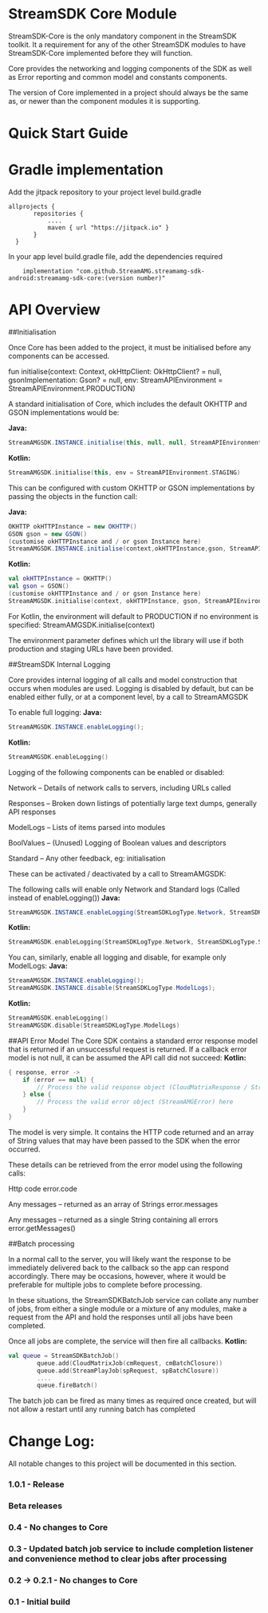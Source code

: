 
StreamSDK Core Module
=====================
StreamSDK-Core is the only mandatory component in the StreamSDK toolkit. It a requirement for any of the other StreamSDK modules to have StreamSDK-Core implemented before they will function.

Core provides the networking and logging components of the SDK as well as Error reporting and common model and constants components.

The version of Core implemented in a project should always be the same as, or newer than the component modules it is supporting.

Quick Start Guide
======

Gradle implementation
=====


Add the jitpack repository to your project level build.gradle

```
allprojects {
       repositories {
           ....
           maven { url "https://jitpack.io" }
       }
  }
```

In your app level build.gradle file, add the dependencies required

```  
    implementation "com.github.StreamAMG.streamamg-sdk-android:streamamg-sdk-core:(version number)"
```  

API Overview
============

##Initialisation

Once Core has been added to the project, it must be initialised before any components can be accessed.

fun initialise(context: Context, okHttpClient: OkHttpClient? = null, gsonImplementation: Gson? = null, env: StreamAPIEnvironment = StreamAPIEnvironment.PRODUCTION)

A standard initialisation of Core, which includes the default OKHTTP and GSON implementations would be:

**Java:**
```java
StreamAMGSDK.INSTANCE.initialise(this, null, null, StreamAPIEnvironment.STAGING);
```
**Kotlin:**
```kotlin
StreamAMGSDK.initialise(this, env = StreamAPIEnvironment.STAGING)
```
This can be configured with custom OKHTTP or GSON implementations by passing the objects in the function call:

**Java:**
```java
OKHTTP okHTTPInstance = new OKHTTP()
GSON gson = new GSON()
(customise okHTTPInstance and / or gson Instance here)
StreamAMGSDK.INSTANCE.initialise(context,okHTTPInstance,gson, StreamAPIEnvironment.STAGING);
```
**Kotlin:**
```kotlin
val okHTTPInstance = OKHTTP()
val gson = GSON()
(customise okHTTPInstance and / or gson Instance here)
StreamAMGSDK.initialise(context, okHTTPInstance, gson, StreamAPIEnvironment.STAGING)
```
For Kotlin, the environment will default to PRODUCTION if no environment is specified:
StreamAMGSDK.initialise(context)

The environment parameter defines which url the library will use if both production and staging URLs have been provided.


##StreamSDK Internal Logging

Core provides internal logging of all calls and model construction that occurs when modules are used. Logging is disabled by default, but can be enabled either fully, or at a component level, by a call to StreamAMGSDK

To enable full logging:
**Java:**
```java
StreamAMGSDK.INSTANCE.enableLogging();
```
**Kotlin:**
```kotlin
StreamAMGSDK.enableLogging()
```
Logging of the following components can be enabled or disabled:

Network – Details of network calls to servers, including URLs called

Responses – Broken down listings of potentially large text dumps, generally API responses

ModelLogs – Lists of items parsed into modules

BoolValues – (Unused) Logging of Boolean values and descriptors

Standard – Any other feedback, eg: initialisation

These can be activated / deactivated by a call to StreamAMGSDK:

The following calls will enable only Network and Standard logs (Called instead of enableLogging())
**Java:**
```java
StreamAMGSDK.INSTANCE.enableLogging(StreamSDKLogType.Network, StreamSDKLogType.Standard);
```
**Kotlin:**
```kotlin
StreamAMGSDK.enableLogging(StreamSDKLogType.Network, StreamSDKLogType.Standard)
```
You can, similarly, enable all logging and disable, for example only ModelLogs:
**Java:**
```java
StreamAMGSDK.INSTANCE.enableLogging();
StreamAMGSDK.INSTANCE.disable(StreamSDKLogType.ModelLogs);
```
**Kotlin:**
```kotlin
StreamAMGSDK.enableLogging()
StreamAMGSDK.disable(StreamSDKLogType.ModelLogs)
```

##API Error Model
The Core SDK contains a standard error response model that is returned if an unsuccessful request is returned. If a callback error model is not null, it can be assumed the API call did not succeed:
**Kotlin:**
```kotlin
{ response, error ->
    if (error == null) {
        // Process the valid response object (CloudMatrixResponse / StreamPlayResponse) here
    } else {
        // Process the valid error object (StreamAMGError) here
    }
}
```
The model is very simple. It contains the HTTP code returned and an array of String values that may have been passed to the SDK when the error occurred.

These details can be retrieved from the error model using the following calls:

Http code
error.code

Any messages – returned as an array of Strings
error.messages

Any messages – returned as a single String containing all errors
error.getMessages()

##Batch processing

In a normal call to the server, you will likely want the response to be immediately delivered back to the callback so the app can respond accordingly. There may be occasions, however, where it would be preferable for multiple jobs to complete before processing.

In these situations, the StreamSDKBatchJob service can collate any number of jobs, from either a single module or a mixture of any modules, make a request from the API and hold the responses until all jobs have been completed.

Once all jobs are complete, the service will then fire all callbacks.
**Kotlin:**
```kotlin
val queue = StreamSDKBatchJob()
        queue.add(CloudMatrixJob(cmRequest, cmBatchClosure))
        queue.add(StreamPlayJob(spRequest, spBatchClosure))
        ....
        queue.fireBatch()
```

The batch job can be fired as many times as required once created, but will not allow a restart until any running batch has completed

Change Log:
===========

All notable changes to this project will be documented in this section.

### 1.0.1 - Release

### Beta releases

### 0.4 - No changes to Core

### 0.3 - Updated batch job service to include completion listener and convenience method to clear jobs after processing

### 0.2 -> 0.2.1 - No changes to Core

### 0.1 - Initial build
